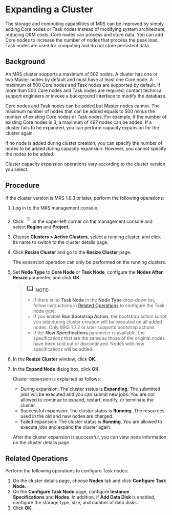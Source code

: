 # Expanding a Cluster<a name="EN-US_TOPIC_0125375987"></a>

The storage and computing capabilities of MRS can be improved by simply adding Core nodes or Task nodes instead of modifying system architecture, reducing O&M costs. Core nodes can process and store data. You can add Core nodes to increase the number of nodes that process the peak load. Task nodes are used for computing and do not store persistent data.

## Background<a name="section19165099103254"></a>

An MRS cluster supports a maximum of 502 nodes. A cluster has one or two Master nodes by default and must have at least one Core node. A maximum of 500 Core nodes and Task nodes are supported by default. If more than 500 Core nodes and Task nodes are required, contact technical support engineers or invoke a background interface to modify the database.

Core nodes and Task nodes can be added but Master nodes cannot. The maximum number of nodes that can be added equals to 500 minus the number of existing Core nodes or Task nodes. For example, if the number of existing Core nodes is 3, a maximum of 497 nodes can be added. If a cluster fails to be expanded, you can perform capacity expansion for the cluster again.

If no node is added during cluster creation, you can specify the number of nodes to be added during capacity expansion. However, you cannot specify the nodes to be added.

Cluster capacity expansion operations vary according to the cluster version you select.

## Procedure<a name="section6382765316417"></a>

If the cluster version is MRS 1.6.3 or later, perform the following operations:

1.  Log in to the MRS management console.
2.  Click  ![](figures/dt_mrs_project_region_image01.png)in the upper-left corner on the management console and select **Region** and **Project**.
3.  Choose  **Clusters \> Active Clusters**, select a running cluster, and click its name to switch to the cluster details page.
4.  Click  **Resize Cluster** and go to the **Resize Cluster**  page.

    The expansion operation can only be performed on the running clusters.

5.  Set  **Node Type** to **Core Node** or **Task Node**, configure the **Nodes After Resize** parameter, and click **OK**.

    >![](public_sys-resources/icon-note.gif) **NOTE:**   
    >-   If there is no  **Task Node** in the **Node Type** drop-down list, follow instructions in [Related Operations](#section60245328163721)  to configure the Task node type.  
    >-   If you enable  **Run Bootstrap Action**, the bootstrap action script you add during cluster creation will be executed on all added nodes. Only MRS 1.7.2 or later supports bootstrap actions.  
    >-   If the  **New Specifications**  parameter is available, the specifications that are the same as those of the original nodes have been sold out or discontinued. Nodes with new specifications will be added.  

6.  In the  **Resize Cluster** window, click **OK**.
7.  In the  **Expand Node**  dialog box, click  **OK**.

    Cluster expansion is explained as follows:

    -   During expansion: The cluster status is  **Expanding**. The submitted jobs will be executed and you can submit new jobs. You are not allowed to continue to expand, restart, modify, or terminate the cluster.
    -   Successful expansion: The cluster status is  **Running**. The resources used in the old and new nodes are charged.
    -   Failed expansion: The cluster status is  **Running**. You are allowed to execute jobs and expand the cluster again.

    After the cluster expansion is successful, you can view node information on the cluster details page.


## Related Operations<a name="section60245328163721"></a>

Perform the following operations to configure Task nodes:

1.  On the cluster details page, choose  **Nodes**  tab and click  **Configure Task Node**.
2.  On the  **Configure Task Node** page, configure  **Instance Specifications** and **Nodes**. In addition, if **Add Data Disk** is enabled, configure the storage type, size, and number of data disks.
3.  Click  **OK**.

